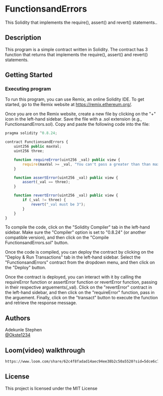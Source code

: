 # FunctionsandErrors

This Solidity that implements the require(), assert() and revert() statements..

## Description

This program is a simple contract written in Solidity. The contract has 3 function that returns that implements the require(), assert() and revert() statements.

## Getting Started

### Executing program

To run this program, you can use Remix, an online Solidity IDE. To get started, go to the Remix website at https://remix.ethereum.org/.

Once you are on the Remix website, create a new file by clicking on the "+" icon in the left-hand sidebar. Save the file with a .sol extension (e.g., FunctionsandErrors.sol). Copy and paste the following code into the file:

```javascript
pragma solidity ^0.8.24;

contract FunctionsandErrors {
    uint256 public maxVal;
    uint256 three;

    function requireError(uint256 _val) public view {
        require(maxVal >= _val, "You can't pass a greater than than maxVal");
    }

    function assertError(uint256 _val) public view {
        assert(_val == three);
    }

    function revertError(uint256 _val) public view {
        if (_val != three) {
            revert("_val must be 3");
        }
    }
}

```

To compile the code, click on the "Solidity Compiler" tab in the left-hand sidebar. Make sure the "Compiler" option is set to "0.8.24" (or another compatible version), and then click on the "Compile FunctionsandErrors.sol" button.

Once the code is compiled, you can deploy the contract by clicking on the "Deploy & Run Transactions" tab in the left-hand sidebar. Select the "FunctionsandErrors" contract from the dropdown menu, and then click on the "Deploy" button.

Once the contract is deployed, you can interact with it by calling the requireError function or assertError function or revertError function, passing in their respective arguements(_val). Click on the "revertError" contract in the left-hand sidebar, and then click on the "requireError" function, pass in the arguement. Finally, click on the "transact" button to execute the function and retrieve the response message.

## Authors

Adekunle Stephen  
[@Okste1234](https://twitter.com/okste1234)

## Loom(video) walkthrough
```bash
https://www.loom.com/share/62c4f8fadad14aec94ee38b2c50a5520?sid=5dce6c7d-460a-4995-90bf-84ecaa2821a0
```
## License

This project is licensed under the MIT License